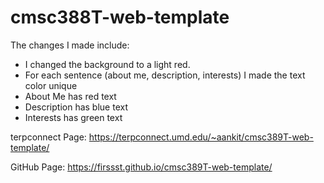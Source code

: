 # cmsc388T-web-template

The changes I made include:
- I changed the background to a light red.
- For each sentence (about me, description, interests) I made the text color unique
- About Me has red text
- Description has blue text
- Interests has green text

terpconnect Page:
https://terpconnect.umd.edu/~aankit/cmsc389T-web-template/

GitHub Page:
https://firssst.github.io/cmsc389T-web-template/
